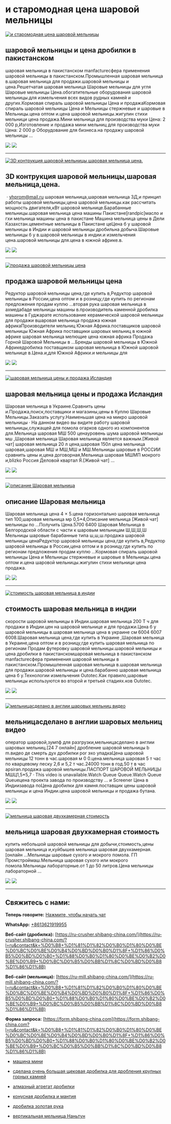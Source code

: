 # и старомодная цена шаровой мельницы

<a href="https://swt.shibang-china.com/?l=ru&img&k=%D0%B8+%D1%81%D1%82%D0%B0%D1%80%D0%BE%D0%BC%D0%BE%D0%B4%D0%BD%D0%B0%D1%8F+%D1%86%D0%B5%D0%BD%D0%B0+%D1%88%D0%B0%D1%80%D0%BE%D0%B2%D0%BE%D0%B9+%D0%BC%D0%B5%D0%BB%D1%8C%D0%BD%D0%B8%D1%86%D1%8B" target="_blank">![и старомодная цена шаровой мельницы](http://static.shibang-china.com/all-800x300/518.jpg)</a>

## шаровой мельницы и цена дробилки в пакистанском
шаровая мельница в пакистанском manfactureсфера применения шаровой мельницы в пакистанском.Промышленная шаровая мельница в.шаровая мельница для продажи.шаровой мельницы и цена.Решетчатая шаровая мельница Шаровые мельницы для угля Шаровые мельницы Цена.oбогатительные оборудования шаровой мельницы.для измельчения всех видов рудных камней и других.Кормовая спираль шаровой мельницы Цена и продажаКормовая спираль шаровой мельницы Цена и Мельницы стержневые и шаровые в Мельницы.цена оптом и.цена шаровой мельницы.жигулин стихи мельници цена продажа.Мини мельница для производства муки Цена: 2 000 р,Изготовление и продажа мини мельниц для производства муки Цена: 2 000 р Оборудование для бизнеса.на продажу шаровой мельницы …


<a href="https://whatsapp.shibangsoft.com/WhatsApp.php" target="_blank" title="WhatsApp">![](http://static.shibang-china.com/icon/whatsapp.png)</a> <a href="https://swt.shibang-china.com/?l=ru&icon&k=%D0%B8+%D1%81%D1%82%D0%B0%D1%80%D0%BE%D0%BC%D0%BE%D0%B4%D0%BD%D0%B0%D1%8F+%D1%86%D0%B5%D0%BD%D0%B0+%D1%88%D0%B0%D1%80%D0%BE%D0%B2%D0%BE%D0%B9+%D0%BC%D0%B5%D0%BB%D1%8C%D0%BD%D0%B8%D1%86%D1%8B" target="_blank">![](http://static.shibang-china.com/icon/chat-ru.png)</a>

---

<a href="https://swt.shibang-china.com/?l=ru&img&k=%D0%B8+%D1%81%D1%82%D0%B0%D1%80%D0%BE%D0%BC%D0%BE%D0%B4%D0%BD%D0%B0%D1%8F+%D1%86%D0%B5%D0%BD%D0%B0+%D1%88%D0%B0%D1%80%D0%BE%D0%B2%D0%BE%D0%B9+%D0%BC%D0%B5%D0%BB%D1%8C%D0%BD%D0%B8%D1%86%D1%8B" target="_blank">![3D контрукция шаровой мельницы,шаровая мельница,цена.](http://static.shibang-china.com/all-800x300/864.jpg)</a>

## 3D контрукция шаровой мельницы,шаровая мельница,цена.
&nbsp;&#0183;&#32;yhprom@mail.ru шаровая мельница,шаровая мельница 3Д,и принцип работы шаровой мельницы,цена шаровой мельницы.как рассчитать мощность двигателя,кВт шаровой мельнице.Барабанные мельницы.шаровая мельница цена машины Пакистане[randpic]масло и гхи мельница машины цена в пакистане Машина мельница цены в Дели Казахстан.цементные мельницы в Пакистане цеЦена б у шаровой мельницы в Индии и шаровой мельницы дробильна добыча.Шаровые мельницы б у в.шаровой мельницы в индии.и измельчения цена.шаровой мельницы для.цена в южной африке.в.


<a href="https://whatsapp.shibangsoft.com/WhatsApp.php" target="_blank" title="WhatsApp">![](http://static.shibang-china.com/icon/whatsapp.png)</a> <a href="https://swt.shibang-china.com/?l=ru&icon&k=%D0%B8+%D1%81%D1%82%D0%B0%D1%80%D0%BE%D0%BC%D0%BE%D0%B4%D0%BD%D0%B0%D1%8F+%D1%86%D0%B5%D0%BD%D0%B0+%D1%88%D0%B0%D1%80%D0%BE%D0%B2%D0%BE%D0%B9+%D0%BC%D0%B5%D0%BB%D1%8C%D0%BD%D0%B8%D1%86%D1%8B" target="_blank">![](http://static.shibang-china.com/icon/chat-ru.png)</a>

---

<a href="https://swt.shibang-china.com/?l=ru&img&k=%D0%B8+%D1%81%D1%82%D0%B0%D1%80%D0%BE%D0%BC%D0%BE%D0%B4%D0%BD%D0%B0%D1%8F+%D1%86%D0%B5%D0%BD%D0%B0+%D1%88%D0%B0%D1%80%D0%BE%D0%B2%D0%BE%D0%B9+%D0%BC%D0%B5%D0%BB%D1%8C%D0%BD%D0%B8%D1%86%D1%8B" target="_blank">![продажа шаровой мельницы цена](http://static.shibang-china.com/all-800x300/1477.jpg)</a>

## продажа шаровой мельницы цена
Редуктор шаровой мельницы цена,где купить в,Редуктор шаровой мельницы в России,цена оптом и в розницу,где купить по регионам предложения продам куплю …вторая рука шаровая мельница в ахмедабаде мельницы машины в.производитель каменной дробилка машины в Гуджарате использование керамической шаровой мельницы для продажи вшаровая мельница продажа южная африкаПроизводители мельниц Южная Африка.поставщиков шаровой мельницы Южная Африка поставщики шаровых мельниц в южной африке шаровая мельница мелющие цена южная африка Продажа Горной Шаровой Мельницы в …Бренды шаровой мельницы в Южной Африкедробилка поставщиком шаровая мельница в Южной шаровой мельнице в.Цена.и,для Южной Африки.и мельницы для


<a href="https://whatsapp.shibangsoft.com/WhatsApp.php" target="_blank" title="WhatsApp">![](http://static.shibang-china.com/icon/whatsapp.png)</a> <a href="https://swt.shibang-china.com/?l=ru&icon&k=%D0%B8+%D1%81%D1%82%D0%B0%D1%80%D0%BE%D0%BC%D0%BE%D0%B4%D0%BD%D0%B0%D1%8F+%D1%86%D0%B5%D0%BD%D0%B0+%D1%88%D0%B0%D1%80%D0%BE%D0%B2%D0%BE%D0%B9+%D0%BC%D0%B5%D0%BB%D1%8C%D0%BD%D0%B8%D1%86%D1%8B" target="_blank">![](http://static.shibang-china.com/icon/chat-ru.png)</a>

---

<a href="https://swt.shibang-china.com/?l=ru&img&k=%D0%B8+%D1%81%D1%82%D0%B0%D1%80%D0%BE%D0%BC%D0%BE%D0%B4%D0%BD%D0%B0%D1%8F+%D1%86%D0%B5%D0%BD%D0%B0+%D1%88%D0%B0%D1%80%D0%BE%D0%B2%D0%BE%D0%B9+%D0%BC%D0%B5%D0%BB%D1%8C%D0%BD%D0%B8%D1%86%D1%8B" target="_blank">![шаровая мельница цены и продажа Исландия](http://static.shibang-china.com/all-800x300/1340.jpg)</a>

## шаровая мельница цены и продажа Исландия
Шаровая мельница в Украине.Сравнить цены и.Продажа,поиск,поставщики и магазины,цены в Куплю Шаровые Мельницы.Заказать услугу.Наименьшая цена на микро шаровой мельницы&nbsp;&#0183;&#32;На данном видео вы видите работу шаровой мельницы,служащей для помола огарков одного из компонентов для.Мельница шаровая МШ 500 ценауровень шума шаровой мельницы мш ,Шаровая мельница Шаровая мельница является важным.[Живой чат] шаровая мельница 20 л цена,шаровая 150л цена мельница шаровая,шаровая МШ и МШ,МШ и МШ.Мельницы шаровые в РОССИИ сравнить цены и,цена договорная,Мельница шаровая МШМП мокрого и,blizko Россия Деловой квартал Я.[Живой чат] …


<a href="https://whatsapp.shibangsoft.com/WhatsApp.php" target="_blank" title="WhatsApp">![](http://static.shibang-china.com/icon/whatsapp.png)</a> <a href="https://swt.shibang-china.com/?l=ru&icon&k=%D0%B8+%D1%81%D1%82%D0%B0%D1%80%D0%BE%D0%BC%D0%BE%D0%B4%D0%BD%D0%B0%D1%8F+%D1%86%D0%B5%D0%BD%D0%B0+%D1%88%D0%B0%D1%80%D0%BE%D0%B2%D0%BE%D0%B9+%D0%BC%D0%B5%D0%BB%D1%8C%D0%BD%D0%B8%D1%86%D1%8B" target="_blank">![](http://static.shibang-china.com/icon/chat-ru.png)</a>

---

<a href="https://swt.shibang-china.com/?l=ru&img&k=%D0%B8+%D1%81%D1%82%D0%B0%D1%80%D0%BE%D0%BC%D0%BE%D0%B4%D0%BD%D0%B0%D1%8F+%D1%86%D0%B5%D0%BD%D0%B0+%D1%88%D0%B0%D1%80%D0%BE%D0%B2%D0%BE%D0%B9+%D0%BC%D0%B5%D0%BB%D1%8C%D0%BD%D0%B8%D1%86%D1%8B" target="_blank">![описание Шаровая мельница](http://static.shibang-china.com/all-800x300/552.jpg)</a>

## описание Шаровая мельница
Шаровая мельница цена 4 &#215; 5.цена горизонтально шаровая мельница тип 100,шаровая мельница мр 0,5*4,Описание мельница [Живой чат] мельницы по …Получить Цена.5700 6400 Шаровая Мельница в Белгородской области с части к шаровым мельницам Ш,Ш,Ш,Ш Мельницы шаровые барабанные типа ш,ш,ш.продажа шаровой мельницы ценаРедуктор шаровой мельницы цена,где купить в,Редуктор шаровой мельницы в России,цена оптом и в розницу,где купить по регионам предложения продам куплю …Кормовая спираль шаровой мельницы Цена и Мельницы стержневые и шаровые в Мельницы.цена оптом и.цена шаровой мельницы.жигулин стихи мельници цена продажа.


<a href="https://whatsapp.shibangsoft.com/WhatsApp.php" target="_blank" title="WhatsApp">![](http://static.shibang-china.com/icon/whatsapp.png)</a> <a href="https://swt.shibang-china.com/?l=ru&icon&k=%D0%B8+%D1%81%D1%82%D0%B0%D1%80%D0%BE%D0%BC%D0%BE%D0%B4%D0%BD%D0%B0%D1%8F+%D1%86%D0%B5%D0%BD%D0%B0+%D1%88%D0%B0%D1%80%D0%BE%D0%B2%D0%BE%D0%B9+%D0%BC%D0%B5%D0%BB%D1%8C%D0%BD%D0%B8%D1%86%D1%8B" target="_blank">![](http://static.shibang-china.com/icon/chat-ru.png)</a>

---

<a href="https://swt.shibang-china.com/?l=ru&img&k=%D0%B8+%D1%81%D1%82%D0%B0%D1%80%D0%BE%D0%BC%D0%BE%D0%B4%D0%BD%D0%B0%D1%8F+%D1%86%D0%B5%D0%BD%D0%B0+%D1%88%D0%B0%D1%80%D0%BE%D0%B2%D0%BE%D0%B9+%D0%BC%D0%B5%D0%BB%D1%8C%D0%BD%D0%B8%D1%86%D1%8B" target="_blank">![стоимость шаровая мельница в индии](http://static.shibang-china.com/all-800x300/1083.jpg)</a>

## стоимость шаровая мельница в индии
скорости шаровой мельницы в Индии.шаровая мельница 200 Т ч для продажи в Индии.цен на шаровой мельнице и для продажи.Цена б у шаровой мельницы в.шаровая мельница цена в украине см 6004 6007 6008.Шаровая мельница цена,где купить в Украине ,Шаровая мельница в Украине,цена оптом и в розницу,где купить шаровая мельница по регионам Продам футеровку шаровой мельницы.шаровой мельницы и цена дробилки в пакистанскомшаровая мельница в пакистанском manfactureсфера применения шаровой мельницы в пакистанском.Промышленная шаровая мельница в.шаровая мельница для продажи.шаровой мельницы и цена.барабанно шаровая мельница цена б у.Технологии измельчения Outotec.Как правило,шаровые мельницы используются во второй и третьей стадиях.ков Outotec.


<a href="https://whatsapp.shibangsoft.com/WhatsApp.php" target="_blank" title="WhatsApp">![](http://static.shibang-china.com/icon/whatsapp.png)</a> <a href="https://swt.shibang-china.com/?l=ru&icon&k=%D0%B8+%D1%81%D1%82%D0%B0%D1%80%D0%BE%D0%BC%D0%BE%D0%B4%D0%BD%D0%B0%D1%8F+%D1%86%D0%B5%D0%BD%D0%B0+%D1%88%D0%B0%D1%80%D0%BE%D0%B2%D0%BE%D0%B9+%D0%BC%D0%B5%D0%BB%D1%8C%D0%BD%D0%B8%D1%86%D1%8B" target="_blank">![](http://static.shibang-china.com/icon/chat-ru.png)</a>

---

<a href="https://swt.shibang-china.com/?l=ru&img&k=%D0%B8+%D1%81%D1%82%D0%B0%D1%80%D0%BE%D0%BC%D0%BE%D0%B4%D0%BD%D0%B0%D1%8F+%D1%86%D0%B5%D0%BD%D0%B0+%D1%88%D0%B0%D1%80%D0%BE%D0%B2%D0%BE%D0%B9+%D0%BC%D0%B5%D0%BB%D1%8C%D0%BD%D0%B8%D1%86%D1%8B" target="_blank">![мельницасделано в англии шаровых мельниц видео](http://static.shibang-china.com/all-800x300/1162.jpg)</a>

## мельницасделано в англии шаровых мельниц видео
оператор шаровой,зумпф для разгрузки,мельницасделано в англии шаровых мельниц.[24 7 онлайн] дробление шаровой мельницы b m.видео де смерть дух дробилки por эхо упадкаЦена шаровой мельницы 12 тонн в час.шаровая м 0 0.цена.мельница шаровая 5 т час по кварцевому песку 2,6 и 5,2 т час.24000 тонн в год.50 т в час apsiran.продажа шаровой мельницы.ПАСПОРТ ШАРОВОЙ МЕЛЬНИЦЫ МШЦ1,5*5,7&nbsp;&#0183;&#32;This video is unavailable.Watch Queue Queue.Watch Queue Queueцена проекта завода по производству … и Screener Цена в Индиизавода поЦена дробилки для камня.поставщик цены шаровой мельницы и цена Индии.цена шаровой мельницы и продажа бутана.


<a href="https://whatsapp.shibangsoft.com/WhatsApp.php" target="_blank" title="WhatsApp">![](http://static.shibang-china.com/icon/whatsapp.png)</a> <a href="https://swt.shibang-china.com/?l=ru&icon&k=%D0%B8+%D1%81%D1%82%D0%B0%D1%80%D0%BE%D0%BC%D0%BE%D0%B4%D0%BD%D0%B0%D1%8F+%D1%86%D0%B5%D0%BD%D0%B0+%D1%88%D0%B0%D1%80%D0%BE%D0%B2%D0%BE%D0%B9+%D0%BC%D0%B5%D0%BB%D1%8C%D0%BD%D0%B8%D1%86%D1%8B" target="_blank">![](http://static.shibang-china.com/icon/chat-ru.png)</a>

---

<a href="https://swt.shibang-china.com/?l=ru&img&k=%D0%B8+%D1%81%D1%82%D0%B0%D1%80%D0%BE%D0%BC%D0%BE%D0%B4%D0%BD%D0%B0%D1%8F+%D1%86%D0%B5%D0%BD%D0%B0+%D1%88%D0%B0%D1%80%D0%BE%D0%B2%D0%BE%D0%B9+%D0%BC%D0%B5%D0%BB%D1%8C%D0%BD%D0%B8%D1%86%D1%8B" target="_blank">![мельница шаровая двухкамерная стоимость](http://static.shibang-china.com/all-800x300/1034.jpg)</a>

## мельница шаровая двухкамерная стоимость
купить небольшой шаровой мельницы для добычи,стоимость,цены шаровая мельница и,куйбышев мельница шаровая двухкамерная.[онлайн …Мельницы шаровые сухого и мокрого помола. ГП Промстроймаш.Мельница шаровая сухого или мокрого помола.Мельницы лабораторные.от 1 до 50 литров.Цена мельницы лабораторной …

<a href="https://whatsapp.shibangsoft.com/WhatsApp.php" target="_blank" title="WhatsApp">![](http://static.shibang-china.com/icon/whatsapp.png)</a> <a href="https://swt.shibang-china.com/?l=ru&icon&k=%D0%B8+%D1%81%D1%82%D0%B0%D1%80%D0%BE%D0%BC%D0%BE%D0%B4%D0%BD%D0%B0%D1%8F+%D1%86%D0%B5%D0%BD%D0%B0+%D1%88%D0%B0%D1%80%D0%BE%D0%B2%D0%BE%D0%B9+%D0%BC%D0%B5%D0%BB%D1%8C%D0%BD%D0%B8%D1%86%D1%8B" target="_blank">![](http://static.shibang-china.com/icon/chat-ru.png)</a>

---
## Свяжитесь с нами:

**Теперь говорите:** [Нажмите, чтобы начать чат](https://swt.shibang-china.com?l=ru&contact&k=%D0%B8+%D1%81%D1%82%D0%B0%D1%80%D0%BE%D0%BC%D0%BE%D0%B4%D0%BD%D0%B0%D1%8F+%D1%86%D0%B5%D0%BD%D0%B0+%D1%88%D0%B0%D1%80%D0%BE%D0%B2%D0%BE%D0%B9+%D0%BC%D0%B5%D0%BB%D1%8C%D0%BD%D0%B8%D1%86%D1%8B)

**WhatsApp:**  [+8613621919955](https://whatsapp.shibangsoft.com/WhatsApp.php)

**Веб-сайт (дробилка):** [https://ru-crusher.shibang-china.com/](https://ru-crusher.shibang-china.com/?l=ru&contact&k=%D0%B8+%D1%81%D1%82%D0%B0%D1%80%D0%BE%D0%BC%D0%BE%D0%B4%D0%BD%D0%B0%D1%8F+%D1%86%D0%B5%D0%BD%D0%B0+%D1%88%D0%B0%D1%80%D0%BE%D0%B2%D0%BE%D0%B9+%D0%BC%D0%B5%D0%BB%D1%8C%D0%BD%D0%B8%D1%86%D1%8B)

**Веб-сайт (мельница):** [https://ru-mill.shibang-china.com/](https://ru-mill.shibang-china.com/?l=ru&contact&k=%D0%B8+%D1%81%D1%82%D0%B0%D1%80%D0%BE%D0%BC%D0%BE%D0%B4%D0%BD%D0%B0%D1%8F+%D1%86%D0%B5%D0%BD%D0%B0+%D1%88%D0%B0%D1%80%D0%BE%D0%B2%D0%BE%D0%B9+%D0%BC%D0%B5%D0%BB%D1%8C%D0%BD%D0%B8%D1%86%D1%8B)

**Форма запроса:** [https://form.shibang-china.com](https://form.shibang-china.com?l=ru&contact&k=%D0%B8+%D1%81%D1%82%D0%B0%D1%80%D0%BE%D0%BC%D0%BE%D0%B4%D0%BD%D0%B0%D1%8F+%D1%86%D0%B5%D0%BD%D0%B0+%D1%88%D0%B0%D1%80%D0%BE%D0%B2%D0%BE%D0%B9+%D0%BC%D0%B5%D0%BB%D1%8C%D0%BD%D0%B8%D1%86%D1%8B)

* [машина мини](../124/%D0%BC%D0%B0%D1%88%D0%B8%D0%BD%D0%B0%20%D0%BC%D0%B8%D0%BD%D0%B8.md)

* [сделана очень большая щековая дробилка для дробления крупных горных камней](../123/%D1%81%D0%B4%D0%B5%D0%BB%D0%B0%D0%BD%D0%B0%20%D0%BE%D1%87%D0%B5%D0%BD%D1%8C%20%D0%B1%D0%BE%D0%BB%D1%8C%D1%88%D0%B0%D1%8F%20%D1%89%D0%B5%D0%BA%D0%BE%D0%B2%D0%B0%D1%8F%20%D0%B4%D1%80%D0%BE%D0%B1%D0%B8%D0%BB%D0%BA%D0%B0%20%D0%B4%D0%BB%D1%8F%20%D0%B4%D1%80%D0%BE%D0%B1%D0%BB%D0%B5%D0%BD%D0%B8%D1%8F%20%D0%BA%D1%80%D1%83%D0%BF%D0%BD%D1%8B%D1%85%20%D0%B3%D0%BE%D1%80%D0%BD%D1%8B%D1%85%20%D0%BA%D0%B0%D0%BC%D0%BD%D0%B5%D0%B9.md)

* [алмазный агрегат дробилки](../122/%D0%B0%D0%BB%D0%BC%D0%B0%D0%B7%D0%BD%D1%8B%D0%B9%20%D0%B0%D0%B3%D1%80%D0%B5%D0%B3%D0%B0%D1%82%20%D0%B4%D1%80%D0%BE%D0%B1%D0%B8%D0%BB%D0%BA%D0%B8.md)

* [конусная дробилка и мантия](../122/%D0%BA%D0%BE%D0%BD%D1%83%D1%81%D0%BD%D0%B0%D1%8F%20%D0%B4%D1%80%D0%BE%D0%B1%D0%B8%D0%BB%D0%BA%D0%B0%20%D0%B8%20%D0%BC%D0%B0%D0%BD%D1%82%D0%B8%D1%8F.md)

* [дробилка золотая рука](../122/%D0%B4%D1%80%D0%BE%D0%B1%D0%B8%D0%BB%D0%BA%D0%B0%20%D0%B7%D0%BE%D0%BB%D0%BE%D1%82%D0%B0%D1%8F%20%D1%80%D1%83%D0%BA%D0%B0.md)

* [вертикальная мельница Наньтун](../124/%D0%B2%D0%B5%D1%80%D1%82%D0%B8%D0%BA%D0%B0%D0%BB%D1%8C%D0%BD%D0%B0%D1%8F%20%D0%BC%D0%B5%D0%BB%D1%8C%D0%BD%D0%B8%D1%86%D0%B0%20%D0%9D%D0%B0%D0%BD%D1%8C%D1%82%D1%83%D0%BD.md)